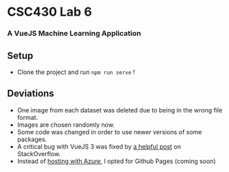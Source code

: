 # CSC430 Lab 6
### A VueJS Machine Learning Application

## Setup
 - Clone the project and run `npm run serve` !

## Deviations
 - One image from each dataset was deleted due to being in the wrong file format.
 - Images are chosen randomly now.
 - Some code was changed in order to use newer versions of some packages.
 - A critical bug with VueJS 3 was fixed by [a helpful post](https://stackoverflow.com/questions/67815952/vue3-app-with-tensorflowjs-throws-typeerror-cannot-read-property-backend-of-u) on StackOverflow.
 - Instead of [hosting with Azure](https://learn.microsoft.com/en-us/training/modules/create-web-app-with-refreshable-models/8-publish-deploy-github-action), I opted for Github Pages (coming soon)
